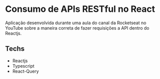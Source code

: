 # Consumo de APIs RESTful no React

Aplicação desenvolvida durante uma aula do canal da Rocketseat no YouTube sobre a maneira correta de fazer requisições a API dentro do Reactjs.

## Techs

- Reactjs
- Typescript
- React-Query